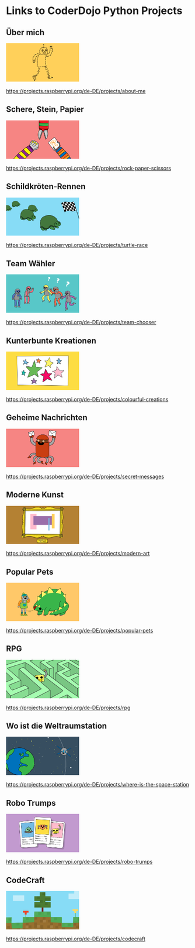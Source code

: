 # Links to CoderDojo Python Projects

## Über mich

<img src="images/about-me.png" alt="About me" width="200"/>

<https://projects.raspberrypi.org/de-DE/projects/about-me>

## Schere, Stein, Papier

<img src="images/rock-paper-scissors.png" alt="About me" width="200"/>

<https://projects.raspberrypi.org/de-DE/projects/rock-paper-scissors>

## Schildkröten-Rennen

<img src="images/turtle-race.png" alt="About me" width="200"/>

<https://projects.raspberrypi.org/de-DE/projects/turtle-race>

## Team Wähler

<img src="images/team-chooser.png" alt="About me" width="200"/>

<https://projects.raspberrypi.org/de-DE/projects/team-chooser>

## Kunterbunte Kreationen

<img src="images/colourful-creations.png" alt="About me" width="200"/>

<https://projects.raspberrypi.org/de-DE/projects/colourful-creations>

## Geheime Nachrichten

<img src="images/secret-messages.png" alt="About me" width="200"/>

<https://projects.raspberrypi.org/de-DE/projects/secret-messages>

## Moderne Kunst

<img src="images/modern-art.png" alt="About me" width="200"/>

<https://projects.raspberrypi.org/de-DE/projects/modern-art>

## Popular Pets

<img src="images/popular-pets.png" alt="About me" width="200"/>

<https://projects.raspberrypi.org/de-DE/projects/popular-pets>

## RPG

<img src="images/rpg.webp" alt="About me" width="200"/>

<https://projects.raspberrypi.org/de-DE/projects/rpg>

## Wo ist die Weltraumstation

<img src="images/ISS.png" alt="About me" width="200"/>

<https://projects.raspberrypi.org/de-DE/projects/where-is-the-space-station>

## Robo Trumps

<img src="images/robo-trumps.png" alt="About me" width="200"/>

<https://projects.raspberrypi.org/de-DE/projects/robo-trumps>

## CodeCraft

<img src="images/codecraft.png" alt="About me" width="200"/>

<https://projects.raspberrypi.org/de-DE/projects/codecraft>